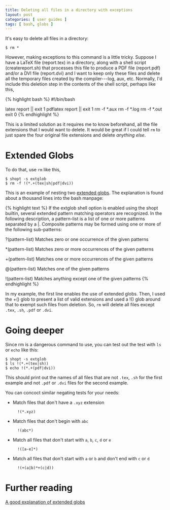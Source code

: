 ```yaml
---
title: Deleting all files in a directory with exceptions
layout: post
categories: [ user guides ]
tags: [ bash, globs ]
---
```


It's easy to delete all files in a directory:

    $ rm *

However, making exceptions to this command is a little tricky.
Suppose I have a LaTeX file (report.tex) in a directory, along with a shell script (createreport.sh) that processes this file to produce a PDF file (report.pdf) and/or a DVI file (report.dvi) and I want to keep only these files and delete all the temporary files created by the compiler---log, aux, etc.
Normally, I'd include this deletion step in the contents of the shell script, perhaps like this,

{% highlight bash %}
#!/bin/bash

latex report || exit 1
pdflatex report || exit 1
rm -f *.aux
rm -f *.log
rm -f *.out
exit 0
{% endhighlight %}

This is a limited solution as it requires me to know beforehand, all the file extensions that I would want to delete.
It would be great if I could tell `rm` to just spare the four original file extensions and delete *anything else*.

# Extended Globs

To do that, use `rm` like this,

    $ shopt -s extglob
    $ rm -f !(*.+(tex|sh|pdf|dvi))

This is an example of nesting two [extended globs](http://en.wikipedia.org/wiki/Glob_(programming)).
The explanation is found about a thousand lines into the bash manpage:

{% highlight text %}
If the extglob shell option is enabled using the shopt builtin, several extended pattern matching operators are recognized.
In the following description, a pattern-list is a list of one or more patterns separated by a |. Composite patterns may be formed using one or more of the following sub-patterns:

?(pattern-list)
Matches zero or one occurrence of the given patterns

*(pattern-list)
Matches zero or more occurrences of the given patterns

+(pattern-list)
Matches one or more occurrences of the given patterns

@(pattern-list)
Matches one of the given patterns

!(pattern-list)
Matches anything except one of the given patterns
{% endhighlight %}

In my example, the first line enables the use of extended globs.
Then, I used the +() glob to present a list of valid extensions and used a !() glob around that to exempt such files from deletion.
So, `rm` will delete all files except `.tex`, `.sh`, `.pdf` or `.dvi`.

# Going deeper

Since rm is a dangerous command to use, you can test out the test with `ls` or `echo` like this:

    $ shopt -s extglob
    $ ls !(*.+(tex|sh))
    $ echo !(*.+(pdf|dvi))

This should print out the names of all files that are not `.tex`, `.sh` for the first example and not `.pdf` or `.dvi` files for the second example.

You can concoct similar negating tests for your needs:

- Match files that don't have a `.xyz` extension

        !(*.xyz)

- Match files that don't begin with `abc`

        !(abc*)

- Match all files that don't start with `a`, `b`, `c`, `d` or `e`

        !([a-e]*)

- Match all files that don't start with `a` or `b` and don't end with `c` or `d`

        !(+(a|b)*+(c|d))

# Further reading

[A good explanation of extended globs](http://www.linuxjournal.com/content/bash-extended-globbing)

